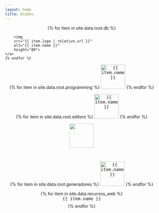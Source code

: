 ```yaml
---
layout: home
title: EniDev
---
```



<style>
    a {
        text-decoration: none;
    }
    img {
        border-width: 10px;
        border-image :linear-gradient(45deg, green, lightgreen, darkgreen)1;
    }
</style>
<!-- Databases -->
<p align="center">
    {% for item in site.data.root.db %}
    <a href="{{ item.link | relative_url }}">

        <img
        src="{{ item.logo | relative_url }}"
        alt="{{ item.name }}"
        height="80">
    </a>
    {% endfor %}
</p>


<!-- Programming -->
<p align="center">
  {% for item in site.data.root.programming %}
  <a href="{{ item.link | relative_url }}">
    <kbd><img
        src="{{ item.logo | relative_url }}"
        alt="{{ item.name }}"
        title="{{ item.name }}"
        height="80"></kbd>
    </a>
    {% endfor %}
</p>

<!-- Editores -->
<p align="center">
  {% for item in site.data.root.editors %}
  <a href="{{ item.link | relative_url }}">
    <kbd><img
        src="{{ item.logo | relative_url }}"
        alt="{{ item.name }}"
        height="80"></kbd>
    </a>
    {% endfor %}
</p>

<!-- Herramientas -->
<p align="center">
    <!-- MermaidJS -->
    <a href="{{ '/mermaidjs' | relative_url }}"><kbd><img src="{{ '/assets/images/logos/mermaid.svg' | relative_url }}" height="80"></kbd></a>
</p>

<br>

<!-- Generadores -->
<p align="center">
  {% for item in site.data.root.generadores %}
  <a href="{{ item.link | relative_url }}">
    <kbd><img
        src="{{ item.logo | relative_url }}"
        alt="{{ item.name }}"
        height="80"></kbd>
    </a>
    {% endfor %}
</p>


<!-- Recursos web -->
<p align="center">
    {% for item in site.data.recursos_web %}
    <a href="{{ item.link | relative_url }}" style="display: block; margin-bottom: 8px">
        <kbd>{{ item.name }}</kbd>
    </a>
    {% endfor %}
</p>

